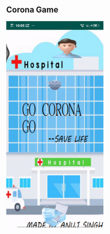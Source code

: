 ## Corona Game

<img src = "https://raw.githubusercontent.com/myselfanuj/CoronaGame/master/coronagame.gif?token=AKNASRLSGJRCWEVI6UM77JK7K4OU6" height = "550">
